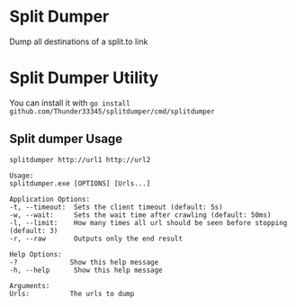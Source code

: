 # Split Dumper

Dump all destinations of a split.to link

# Split Dumper Utility

You can install it with `go install github.com/Thunder33345/splitdumper/cmd/splitdumper`

## Split dumper Usage
`splitdumper http://url1 http://url2`
```
Usage:
splitdumper.exe [OPTIONS] [Urls...]

Application Options:
-t, --timeout:  Sets the client timeout (default: 5s)
-w, --wait:     Sets the wait time after crawling (default: 50ms)
-l, --limit:    How many times all url should be seen before stopping (default: 3)
-r, --raw       Outputs only the end result

Help Options:
-?             Show this help message
-h, --help      Show this help message

Arguments:
Urls:          The urls to dump
```
